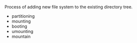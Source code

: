 Process of adding new file system to the existing directory tree.

* partitioning
* mounting
* booting
* umounting
* mountain
